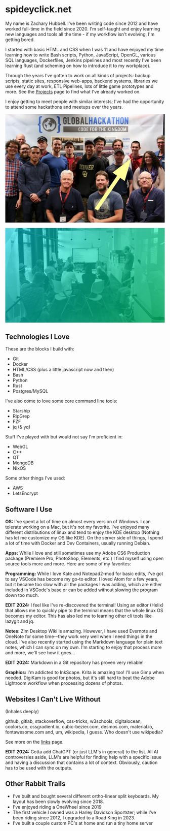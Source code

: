 # spideyclick.net

My name is Zachary Hubbell. I've been writing code since 2012 and have worked full-time in the field since 2020. I'm self-taught and enjoy learning new languages and tools all the time - if my workflow isn't evolving, I'm getting bored.

I started with basic HTML and CSS when I was 11 and have enjoyed my time learning how to write Bash scripts, Python, JavaScript, OpenGL, various SQL languages, Dockerfiles, Jenkins pipelines and most recently I've been learning Rust (and scheming on how to introduce it to my workplace).

Through the years I've gotten to work on all kinds of projects: backup scripts, static sites, responsive web-apps, backend systems, libraries we use every day at work, ETL Pipelines, lots of little game prototypes and more. See the [Projects](/projects) page to find what I've already worked on.

I enjoy getting to meet people with similar interests; I've had the opportunity to attend some hackathons and meetups over the years.

![Code For The Kingdom (C4TK) 2016 winners](img/c4tk-hackathon-2016.jpg)

![Pueblo Maker Club](img/maker-club.jpg)

## Technologies I Love

These are the blocks I build with:

- Git
- Docker
- HTML/CSS (plus a little javascript now and then)
- Bash
- Python
- Rust
- Postgres/MySQL

I've also come to love some core command line tools:

- Starship
- RipGrep
- FZF
- jq (& yq)

Stuff I've played with but would not say I'm proficient in:

- WebGL
- C++
- QT
- MongoDB
- NixOS

Some other things I've used:

- AWS
- LetsEncrypt

## Software I Use

**OS:** I've spent a lot of time on almost every version of Windows. I can tolerate working on a Mac, but it's not my favorite. I've enjoyed many different distributions of linux and tend to enjoy the KDE desktop (Nothing has let me customize my OS like KDE). On the server side of things, I spend a lot of time with Docker and Dev Containers, usually running Debian.

**Apps:** While I love and still sometimes use my Adobe CS6 Production package (Premiere Pro, PhotoShop, Elements, etc.) I find myself using open source tools more and more. Here are some of my favorites:

**Programming:** While I love Kate and Notepad2-mod for basic edits, I've got to say VSCode has become my go-to editor. I loved Atom for a few years, but it became too slow with all the packages I was adding, which are either included in VSCode's base or can be added without slowing the program down too much.

**EDIT 2024:** I feel like I've re-discovered the terminal! Using an editor (Helix) that allows me to quickly pipe to the terminal means that the whole linux OS becomes my editor. This has also led me to learning other cli tools like lazygit and jq.

**Notes:** Zim Desktop Wiki is amazing. However, I have used Evernote and OneNote for some time\--they work very well when I need things in the cloud. I've also recently started using the Markdown language for plain text notes, which I can sync on my own. I'm starting to enjoy that process more and more, we'll see how it goes\...

**EDIT 2024:** Markdown in a Git repository has proven very reliable!

**Graphics:** I'm addicted to InkScape. Krita is amazing too! I'll use Gimp when needed. DigiKam is good for photos, but it's still hard to beat the Adobe Lightroom workflow when processing dozens of photos.

## Websites I Can't Live Without

(Inhales deeply)

github, gitlab, stackoverflow, css-tricks, w3schools, digitalocean, coolors.co, cssgradient.io, cubic-bezier.com, desmos.com, material.io, fontawesome.com and, um, wikipedia, I guess. Who doesn't use wikipedia?

See more on the [links](/links) page.

**EDIT 2024:** Gotta add ChatGPT (or just LLM's in general) to the list. All AI controversies aside, LLM's are helpful for finding help with a specific issue and having a discussion that contains a lot of context. Obviously, caution has to be used with the outputs.

## Other Rabbit Trails

- I've built and bought several different ortho-linear split keyboards. My layout has been slowly evolving since 2018.
- I've enjoyed riding a OneWheel since 2019
- The first vehicle I owned was a Harley Davidson Sportster; while I've been riding since 2012, I upgraded to a Road King in 2023.
- I've built a couple custom PC's at home and run a tiny home server
